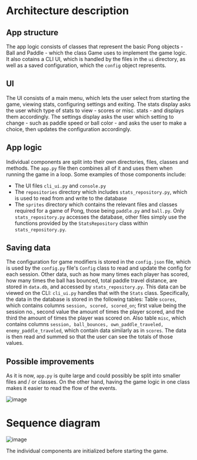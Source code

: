# Architecture description

## App structure

The app logic consists of classes that represent the basic Pong objects - Ball and Paddle - which the class Game uses to implement the game logic.
It also cotains a CLI UI, which is handled by the files in the `ui` directory, as well as a saved configuration, which the `config` object represents.

## UI
The UI consists of a main menu, which lets the user select from starting the game, viewing stats, configuring settings and exiting.
The stats display asks the user which type of stats to view - scores or misc. stats - and displays them accordingly.
The settings display asks the user which setting to change - such as paddle speed or ball color - and asks the user to make a choice, then updates the configuration accordingly.

## App logic
Individual components are split into their own directories, files, classes and methods. The `app.py` file then combines all of it and uses them when running the game in a loop.
Some examples of those components include:
- The UI files `cli_ui.py` and `console.py`
- The `repositories` directory which includes `stats_repository.py`, which is used to read from and write to the database
- The `sprites` directory which contains the relevant files and classes required for a game of Pong, those being `paddle.py` and `ball.py`.
Only `stats_repository.py` accesses the database, other files simply use the functions provided by the `StatsRepository` class within `stats_repository.py`.

## Saving data
The configuration for game modifiers is stored in the `config.json` file, which is used by the `config.py` file's `Config` class to read and update the config for each session.
Other data, such as how many times each player has scored, how many times the ball has bounced, total paddle travel distance, are stored in `data.db`, and accessed by `stats_repository.py`. This data can be viewed on the CLI: `cli_ui.py` handles that with the `Stats` class.
Specifically, the data in the database is stored in the following tables:
Table `scores`, which contains columns `session, scored, scored_on`; first value being the session no., second value the amount of times the player scored, and the third the amount of times the player was scored on.
Also table `misc`, which contains columns `session, ball_bounces, own_paddle_traveled, enemy_paddle_traveled`, which contain data similarly as in `scores`. The data is then read and summed so that the user can see the totals of those values.

## Possible improvements
As it is now, `app.py` is quite large and could possibly be split into smaller files and / or classes. On the other hand, having the game logic in one class makes it easier to read the flow of the events.

![image](https://github.com/user-attachments/assets/12b3e4d5-c296-4491-97bb-1b0816b2e0c8)


# Sequence diagram
![image](https://github.com/user-attachments/assets/b57ed777-03d8-4e85-bff6-d80f0994dfc3)

The individual components are initialized before starting the game.
